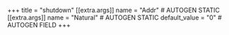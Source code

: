 +++
title = "shutdown"
[[extra.args]]
name = "Addr" # AUTOGEN STATIC
[[extra.args]]
name = "Natural" # AUTOGEN STATIC
default_value = "0" # AUTOGEN FIELD
+++
